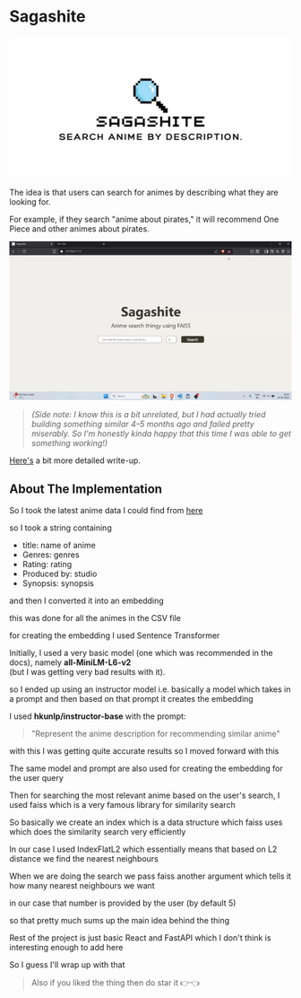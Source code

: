 # Sagashite

![Banner Image](sagashite_banner.png)

The idea is that users can search for animes by describing what they are looking for.

For example, if they search "anime about pirates," it will recommend One Piece and other animes about pirates.

![Demo](sagashite_gif.gif)

> *(Side note: I know this is a bit unrelated, but I had actually tried building something similar 4–5 months ago and failed pretty miserably. So I'm honestly kinda happy that this time I was able to get something working!)*

[Here's](https://www.notion.so/So-I-Made-an-Anime-Search-Thingy-221f1129214e8018b3cfea704d3fb542?source=copy_link) a bit more detailed write-up.


## About The Implementation

So I took the latest anime data I could find from [here](https://www.kaggle.com/datasets/abhijithkumble/my-anime-list-anime-data)

so I took a string containing  
- title: name of anime  
- Genres: genres  
- Rating: rating  
- Produced by: studio  
- Synopsis: synopsis

and then I converted it into an embedding

this was done for all the animes in the CSV file

for creating the embedding I used Sentence Transformer

Initially, I used a very basic model (one which was recommended in the docs), namely **all-MiniLM-L6-v2**  
(but I was getting very bad results with it).

so I ended up using an instructor model i.e. basically a model which takes in a prompt and then based on that prompt it creates the embedding

I used **hkunlp/instructor-base** with the prompt:
> "Represent the anime description for recommending similar anime"

with this I was getting quite accurate results so I moved forward with this

The same model and prompt are also used for creating the embedding for the user query

Then for searching the most relevant anime based on the user's search, I used faiss which is a very famous library for similarity search

So basically we create an index which is a data structure which faiss uses which does the similarity search very efficiently

In our case I used IndexFlatL2 which essentially means that based on L2 distance we find the nearest neighbours

When we are doing the search we pass faiss another argument which tells it how many nearest neighbours we want

in our case that number is provided by the user (by default 5)

so that pretty much sums up the main idea behind the thing

Rest of the project is just basic React and FastAPI which I don't think is interesting enough to add here

So I guess I'll wrap up with that

> Also if you liked the thing then do star it 👉👈

